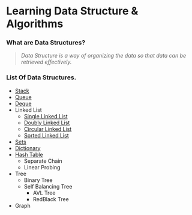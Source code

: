 # Learning  Data Structure & Algorithms

### What are Data Structures?

> _Data Structure is a way of organizing the data so that data can be retrieved effectively._

### List Of Data Structures.

* [Stack](stack.md)
* [Queue](queue.md)
* [Deque](deque.md)
* Linked List
  * [Single Linked List](linked-list/singlelinkedlist.md)
  * [Doubly Linked List](linked-list/doublylinkedlist.md)
  * [Circular Linked List](linked-list/circularlinkedlist.md)
  * [Sorted Linked List](linked-list/sortedlistedlist.md)
* [Sets](set.md)
* [Dictionary](dictionary.md)
* [Hash Table](hashtable\README.md)
  * Separate Chain
  * Linear Probing
* Tree
  * Binary Tree
  * Self Balancing Tree
    * AVL Tree
    * RedBlack Tree
* Graph

